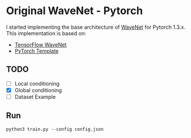 # Original WaveNet - Pytorch

I started implementing the base architecture of [WaveNet](https://arxiv.org/abs/1609.03499) for Pytorch 1.3.x. 
This implementation is based on:

* [TensorFlow WaveNet](https://github.com/ibab/tensorflow-wavenet)
* [PyTorch Template](https://github.com/victoresque/pytorch-template)

## TODO
- [ ] Local conditioning
- [x] Global conditioning
- [ ] Dataset Example

## Run

    python3 train.py --config config.json
